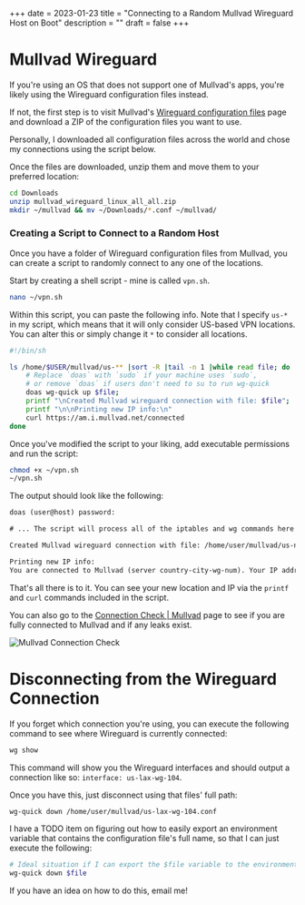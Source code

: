 +++
date = 2023-01-23
title = "Connecting to a Random Mullvad Wireguard Host on Boot"
description = ""
draft = false
+++

# Mullvad Wireguard

If you\'re using an OS that does not support one of Mullvad\'s apps,
you\'re likely using the Wireguard configuration files instead.

If not, the first step is to visit Mullvad\'s [Wireguard configuration
files](https://mullvad.net/en/account/#/wireguard-config) page and
download a ZIP of the configuration files you want to use.

Personally, I downloaded all configuration files across the world and
chose my connections using the script below.

Once the files are downloaded, unzip them and move them to your
preferred location:

```sh
cd Downloads
unzip mullvad_wireguard_linux_all_all.zip
mkdir ~/mullvad && mv ~/Downloads/*.conf ~/mullvad/
```

### Creating a Script to Connect to a Random Host

Once you have a folder of Wireguard configuration files from Mullvad,
you can create a script to randomly connect to any one of the locations.

Start by creating a shell script - mine is called `vpn.sh`.

```sh
nano ~/vpn.sh
```

Within this script, you can paste the following info. Note that I
specify `us-*` in my script, which means that it will only
consider US-based VPN locations. You can alter this or simply change it
`*` to consider all locations.

```sh
#!/bin/sh

ls /home/$USER/mullvad/us-** |sort -R |tail -n 1 |while read file; do
    # Replace `doas` with `sudo` if your machine uses `sudo`,
    # or remove `doas` if users don't need to su to run wg-quick
    doas wg-quick up $file;
    printf "\nCreated Mullvad wireguard connection with file: $file";
    printf "\n\nPrinting new IP info:\n"
    curl https://am.i.mullvad.net/connected
done
```

Once you\'ve modified the script to your liking, add executable
permissions and run the script:

```sh
chmod +x ~/vpn.sh
~/vpn.sh
```

The output should look like the following:

``` txt
doas (user@host) password:

# ... The script will process all of the iptables and wg commands here

Created Mullvad wireguard connection with file: /home/user/mullvad/us-nyc-wg-210.conf

Printing new IP info:
You are connected to Mullvad (server country-city-wg-num). Your IP address is 12.345.678.99
```

That\'s all there is to it. You can see your new location and IP via the
`printf` and `curl` commands included in the
script.

You can also go to the [Connection Check ​\|
Mullvad](https://mullvad.net/en/check/) page to see if you are fully
connected to Mullvad and if any leaks exist.

![Mullvad Connection
Check](https://img.cleberg.net/blog/20230123-random-mullvad-wireguard/mullvad_check.png)

# Disconnecting from the Wireguard Connection

If you forget which connection you\'re using, you can execute the
following command to see where Wireguard is currently connected:

```sh
wg show
```

This command will show you the Wireguard interfaces and should output a
connection like so: `interface: us-lax-wg-104`.

Once you have this, just disconnect using that files\' full path:

```sh
wg-quick down /home/user/mullvad/us-lax-wg-104.conf
```

I have a TODO item on figuring out how to easily export an environment
variable that contains the configuration file\'s full name, so that I
can just execute the following:

```sh
# Ideal situation if I can export the $file variable to the environment
wg-quick down $file
```

If you have an idea on how to do this, email me!
